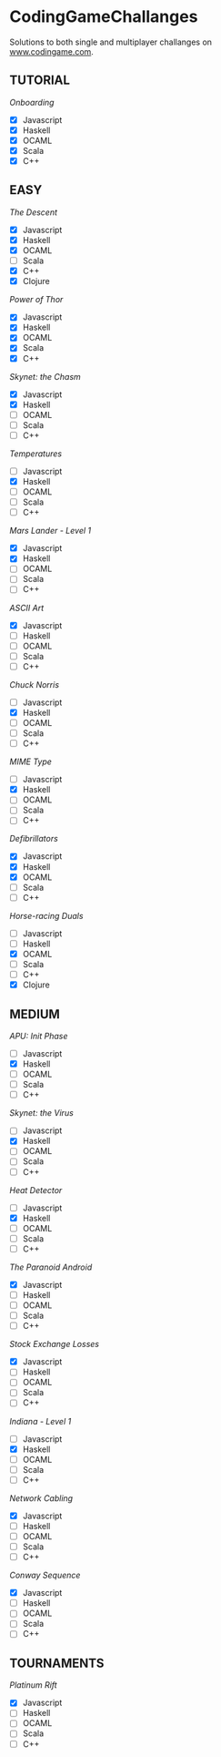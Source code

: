 # CodingGameChallanges
Solutions to both single and multiplayer challanges on www.codingame.com.

## TUTORIAL
*Onboarding*

- [x] Javascript
- [x] Haskell
- [x] OCAML
- [x] Scala
- [x] C++

## EASY
*The Descent*

- [x] Javascript
- [x] Haskell
- [x] OCAML
- [ ] Scala
- [x] C++
- [x] Clojure

*Power of Thor*

- [x] Javascript
- [x] Haskell
- [x] OCAML
- [x] Scala
- [x] C++

*Skynet: the Chasm*

- [x] Javascript
- [x] Haskell
- [ ] OCAML
- [ ] Scala
- [ ] C++

*Temperatures*

- [ ] Javascript
- [x] Haskell
- [ ] OCAML
- [ ] Scala
- [ ] C++

*Mars Lander - Level 1*

- [x] Javascript
- [x] Haskell
- [ ] OCAML
- [ ] Scala
- [ ] C++

*ASCII Art*

- [x] Javascript
- [ ] Haskell
- [ ] OCAML
- [ ] Scala
- [ ] C++

*Chuck Norris*

- [ ] Javascript
- [x] Haskell
- [ ] OCAML
- [ ] Scala
- [ ] C++
 
*MIME Type*

- [ ] Javascript
- [x] Haskell
- [ ] OCAML
- [ ] Scala
- [ ] C++

*Defibrillators*

- [x] Javascript
- [x] Haskell
- [x] OCAML
- [ ] Scala
- [ ] C++

*Horse-racing Duals*

- [ ] Javascript
- [ ] Haskell
- [x] OCAML
- [ ] Scala
- [ ] C++
- [x] Clojure

## MEDIUM
*APU: Init Phase*

- [ ] Javascript
- [x] Haskell
- [ ] OCAML
- [ ] Scala
- [ ] C++

*Skynet: the Virus*

- [ ] Javascript
- [x] Haskell
- [ ] OCAML
- [ ] Scala
- [ ] C++

*Heat Detector*

- [ ] Javascript
- [x] Haskell
- [ ] OCAML
- [ ] Scala
- [ ] C++

*The Paranoid Android*

- [x] Javascript
- [ ] Haskell
- [ ] OCAML
- [ ] Scala
- [ ] C++

*Stock Exchange Losses*

- [x] Javascript
- [ ] Haskell
- [ ] OCAML
- [ ] Scala
- [ ] C++

*Indiana - Level 1*

- [ ] Javascript
- [x] Haskell
- [ ] OCAML
- [ ] Scala
- [ ] C++

*Network Cabling*

- [x] Javascript
- [ ] Haskell
- [ ] OCAML
- [ ] Scala
- [ ] C++

*Conway Sequence*

- [x] Javascript
- [ ] Haskell
- [ ] OCAML
- [ ] Scala
- [ ] C++

## TOURNAMENTS
*Platinum Rift*

- [x] Javascript
- [ ] Haskell
- [ ] OCAML
- [ ] Scala
- [ ] C++
